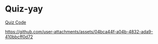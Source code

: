 # Quiz-yay

<a href="quizzi.asm">Quiz Code</a>

https://github.com/user-attachments/assets/04bca44f-a04b-4832-ada9-410bbcff0d72

